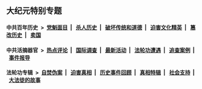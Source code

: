 ## 大纪元特别专题

#### 中共百年历史 &nbsp;>&nbsp; [党魁面目](indexes/nf1176107/README.md?10100430) &nbsp;| &nbsp; [杀人历史](indexes/nf1176106/README.md?10100430) &nbsp;| &nbsp; [破坏传统和道德](indexes/nf1176106/README.md?10100430) &nbsp;| &nbsp; [迫害文化精英](indexes/nf1176111/README.md?10100430) &nbsp;| &nbsp; [篡改历史](indexes/nf1176115/README.md?10100430) &nbsp;| &nbsp; [卖国](indexes/nf1176117/README.md?10100430) 

#### 中共活摘器官 &nbsp;>&nbsp; [热点评论](indexes/nf5879/README.md?10100430) &nbsp;| &nbsp; [国际调查](indexes/nf5947/README.md?10100430) &nbsp;| &nbsp; [最新活动](indexes/nf5883/README.md?10100430) &nbsp;| &nbsp; [法轮功遭遇](indexes/nf5881/README.md?10100430) &nbsp;| &nbsp; [追查案例](indexes/nf5880/README.md?10100430) &nbsp;| &nbsp; [事件报导](indexes/nf5877/README.md?10100430) 

#### 法轮功专辑 &nbsp;>&nbsp; [自焚伪案](indexes/nf5562/README.md?10100430) &nbsp;| &nbsp; [迫害真相](indexes/nf4379/README.md?10100430) &nbsp;| &nbsp; [历史事件回顾](indexes/nf5793/README.md?10100430) &nbsp;| &nbsp; [真相特辑](indexes/nf4389/README.md?10100430) &nbsp;| &nbsp; [社会支持](indexes/nf4386/README.md?10100430) &nbsp;| &nbsp; [大法徒的故事](indexes/nf1147481/README.md?10100430) 


